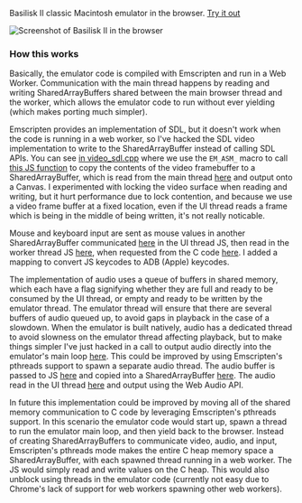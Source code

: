 Basilisk II classic Macintosh emulator in the browser. [Try it out](https://jamesfriend.com.au/projects/basiliskii/BasiliskII-worker.html)

![Screenshot of Basilisk II in the browser](https://jamesfriend.com.au/files/basiliskiijs.png)

### How this works

Basically, the emulator code is compiled with Emscripten and run in a Web Worker. Communication with the main thread happens by reading and writing SharedArrayBuffers shared between the main browser thread and the worker, which allows the emulator code to run without ever yielding (which makes porting much simpler).

Emscripten provides an implementation of SDL, but it doesn't work when the code is running in a web worker, so I've hacked the SDL video implementation to write to the SharedArrayBuffer instead of calling SDL APIs. You can see [in video_sdl.cpp](https://github.com/jsdf/macemu/blob/80557e8ff1f411f0fe850669502c2ba5fe056b96/BasiliskII/src/SDL/video_sdl.cpp#L2446-L2449) 
where we use the `EM_ASM_` macro to call [this JS function](https://github.com/jsdf/macemu/blob/1730d17db9e8f3832397e91ce2a43a43aaccfeae/BasiliskII/src/Unix/BasiliskII-worker-boot.js#L136-L146) to copy the contents of the video framebuffer to a SharedArrayBuffer, which is read from the main thread [here](https://github.com/jsdf/macemu/blob/1730d17db9e8f3832397e91ce2a43a43aaccfeae/BasiliskII/src/Unix/BasiliskII-worker-ui-thread.js#L148-L171) and output onto a Canvas. I experimented with locking the video surface when reading and writing, but it hurt performance due to lock contention, and because we use a video frame buffer at a fixed location, even if the UI thread reads a frame which is being in the middle of being written, it's not really noticable.

Mouse and keyboard input are sent as mouse values in another SharedArrayBuffer communicated [here](https://github.com/jsdf/macemu/blob/1730d17db9e8f3832397e91ce2a43a43aaccfeae/BasiliskII/src/Unix/BasiliskII-worker-ui-thread.js#L66-L117) in the UI thread JS, then read in the worker thread JS [here](https://github.com/jsdf/macemu/blob/1730d17db9e8f3832397e91ce2a43a43aaccfeae/BasiliskII/src/Unix/BasiliskII-worker-boot.js#L91-L119), when requested from the C code [here](https://github.com/jsdf/macemu/blob/80557e8ff1f411f0fe850669502c2ba5fe056b96/BasiliskII/src/SDL/video_sdl.cpp#L2167-L2230). I added a mapping to convert JS keycodes to ADB (Apple) keycodes.

The implementation of audio uses a queue of buffers in shared memory, which each have a flag signifying whether they are full and ready to be consumed by the UI thread, or empty and ready to be written by the emulator thread. The emulator thread will ensure that there are several buffers of audio queued up, to avoid gaps in playback in the case of a slowdown. When the emulator is built natively, audio has a dedicated thread to avoid slowness on the emulator thread affecting playback, but to make things simpler I've just hacked in a call to output audio directly into the emulator's main loop [here](https://github.com/jsdf/macemu/blob/80557e8ff1f411f0fe850669502c2ba5fe056b96/BasiliskII/src/Unix/main_unix.cpp#L1261-L1265). This could be improved by using Emscripten's pthreads support to spawn a separate audio thread. The audio buffer is passed to JS [here](https://github.com/jsdf/macemu/blob/80557e8ff1f411f0fe850669502c2ba5fe056b96/BasiliskII/src/Unix/audio_oss_esd.cpp#L615-L618) and copied into a SharedArrayBuffer [here](https://github.com/jsdf/macemu/blob/bas-emscripten-release/BasiliskII/src/Unix/BasiliskII-worker-boot.js#L238-L266). The audio read in the UI thread [here](https://github.com/jsdf/macemu/blob/bas-emscripten-release/BasiliskII/src/Unix/BasiliskII-worker-ui-thread.js#L137-L159) and output using the Web Audio API.

In future this implementation could be improved by moving all of the shared memory communication to C code by leveraging Emscripten's pthreads support. In this scenario the emulator code would start up, spawn a thread to run the emulator main loop, and then yield back to the browser. Instead of creating SharedArrayBuffers to communicate video, audio, and input, Emscripten's pthreads mode makes the entire C heap memory space a SharedArrayBuffer, with each spawned thread running in a web worker. The JS would simply read and write values on the C heap. This would also unblock using threads in the emulator code (currently not easy due to Chrome's lack of support for web workers spawning other web workers). 
